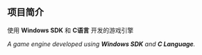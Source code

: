 ## 项目简介

使用 **Windows SDK** 和 **C语言** 开发的游戏引擎

*A game engine developed using **Windows SDK** and **C Language**.*
